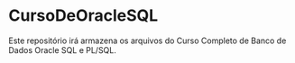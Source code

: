 # CursoDeOracleSQL

Este repositório irá armazena os arquivos do Curso Completo de Banco de Dados Oracle SQL e PL/SQL.
